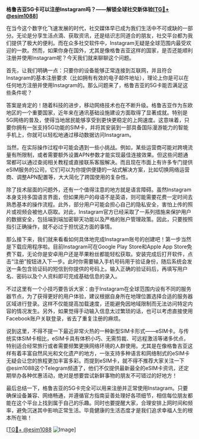 **格鲁吉亚5G卡可以注册Instagram吗？——解锁全球社交新体验[[TG💪+ @esim1088](https://t.me/s/esim1088)]**

在当今这个数字化飞速发展的时代，社交媒体早已成为我们生活中不可或缺的一部分。无论是分享生活点滴、获取资讯，还是结识志同道合的朋友，社交平台都为我们提供了极大的便利。而在众多社交软件中，Instagram无疑是全球范围内最受欢迎的一款。然而，如果你身在国外，尤其是像格鲁吉亚这样的国家，是否还能顺利注册并使用Instagram呢？今天我们就来聊聊这个问题。

首先，让我们明确一点：只要你的设备能够正常连接到互联网，并且符合Instagram的基本注册要求（比如拥有有效的电子邮件地址），理论上你是可以在任何地方注册并使用Instagram的。那么问题来了，格鲁吉亚的5G卡能否满足这些条件呢？

答案是肯定的！随着科技的进步，移动网络技术也在不断升级。格鲁吉亚作为东欧地区的一个重要国家，近年来在通讯基础设施建设方面取得了显著成就。特别是5G网络的普及，使得当地居民能够享受到更快更稳定的上网速度。这意味着，只要你拥有一张支持5G功能的SIM卡，并将其安装到一部具备国际漫游能力的智能手机上，你就可以轻松地通过移动数据访问Instagram。

当然，在实际操作过程中可能会遇到一些小挑战。例如，某些运营商可能对跨境流量有所限制，或者需要额外设置APN参数才能实现最佳连接效果。但这些问题通常都可以通过查阅相关教程或直接联系客服解决。而且现在市面上有许多专门提供eSIM服务的公司，它们可以为你提供便捷的一站式解决方案，比如切换网络运营商、调整APN配置等，大大简化了跨国使用的复杂性。

除了技术层面的问题外，还有一个值得注意的地方就是语言障碍。虽然Instagram本身支持多国语言界面，但如果用户的母语不是英语，则可能需要花费一定时间去熟悉基本的操作流程。此外，部分用户可能会担心自己的隐私安全，害怕上传的照片或视频会被他人窃取。对此，Instagram官方已经采取了一系列措施来保护用户的数据安全，包括端到端加密聊天功能以及严格的账户管理政策。因此，只要按照指引正确操作，就不必过于担忧这方面的事情。

那么接下来，我们就来看看如何具体地完成Instagram账号的创建吧！第一步当然是下载应用程序啦。目前Instagram可在Google Play Store和Apple App Store免费下载，无论你是安卓用户还是苹果粉丝都能轻松获取。安装完成后打开软件，点击“注册”按钮进入下一步。此时你需要输入手机号码用于验证身份，随后系统会发送一条包含验证码的短信到你提供的号码上。输入正确的验证码后，再填写用户名、密码以及个人资料即可完成基础信息的录入。

不过这里有一个小技巧要告诉大家：由于Instagram在全球范围内设有不同的服务器节点，为了获得更好的用户体验，建议根据自身所在地理位置选择合适的服务器区域进行登录。这样不仅能提高加载速度，还能避免因地域限制而无法访问特定内容的情况发生。另外，如果觉得手动输入信息太过繁琐的话，也可以考虑直接使用Facebook账户关联登录，省去了重复注册的麻烦。

说到这里，不得不提一下最近非常火热的一种新型SIM卡形式——eSIM卡。与传统实体SIM卡相比，eSIM卡具有体积小巧、无需剪裁、可远程激活等诸多优点，特别适合经常旅行或者需要频繁更换网络环境的人群使用。尤其是在像格鲁吉亚这样有着丰富自然风光和文化遗产的地方，一张支持多种语言和网络制式的eSIM卡无疑会让您的旅程更加丰富多彩。而提到eSIM卡，就不得不推荐大家关注一下@esim1088这个Telegram频道了，他们不仅提供最新最全的eSIM卡资讯，还定期举办各种优惠活动，绝对是想要尝试新鲜事物的朋友不可错过的好地方！

最后总结一下，格鲁吉亚的5G卡完全可以用来注册并正常使用Instagram。只要确保设备兼容、网络畅通，并遵循官方指南妥善处理好各项细节，相信每位朋友都能在这个平台上找到属于自己的乐趣。同时也要提醒大家，合理安排上网时间和频率，避免沉迷其中影响正常生活。毕竟健康的生活态度才是我们追求幸福人生的根本所在嘛！

[[TG💪+ @esim1088](https://t.me/s/esim1088) ![Image](https://i.postimg.cc/4NQfJmqS/Snipaste-2025-05-13-00-14-12.png)]